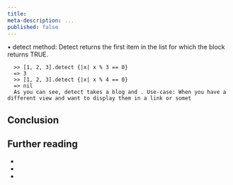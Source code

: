 ```yaml
---
title:
meta-description: ...
published: false
---
```


• detect method: Detect returns the first item in the list for which the block returns TRUE.

      >> [1, 2, 3].detect {|x| x % 3 == 0}
      => 3
      >> [1, 2, 3].detect {|x| x % 4 == 0}
      => nil
      As you can see, detect takes a blog and . Use-case: When you have a different view and want to display them in a link or somet
## Conclusion

## Further reading

-
-
-


